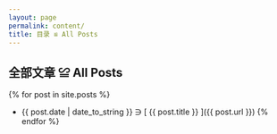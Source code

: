 ```yaml
---
layout: page
permalink: content/
title: 目录 ≌ All Posts
---
```


## 全部文章 ≌ All Posts

{% for post in site.posts %}
  * {{ post.date | date_to_string }} &ni; [ {{ post.title }} ]({{ post.url }})
{% endfor %}
